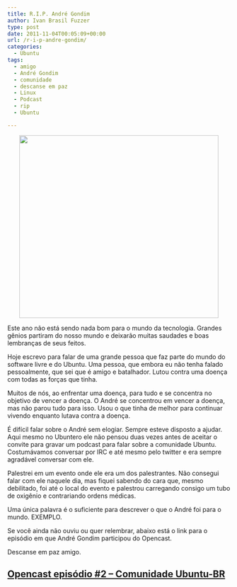 ```yaml
---
title: R.I.P. André Gondim
author: Ivan Brasil Fuzzer
type: post
date: 2011-11-04T00:05:09+00:00
url: /r-i-p-andre-gondim/
categories:
  - Ubuntu
tags:
  - amigo
  - André Gondim
  - comunidade
  - descanse em paz
  - Linux
  - Podcast
  - rip
  - Ubuntu

---
```

<p style="text-align: center;">
  <a href="http://www.ubuntero.com.br/wp-content/uploads/2011/11/andre.jpg"><img class="alignnone size-full wp-image-2902" title="andre" src="http://www.ubuntero.com.br/wp-content/uploads/2011/11/andre.jpg" alt="" width="450" height="413" /></a>
</p>

Este ano não está sendo nada bom para o mundo da tecnologia. Grandes gênios partiram do nosso mundo e deixarão muitas saudades e boas lembranças de seus feitos.

Hoje escrevo para falar de uma grande pessoa que faz parte do mundo do software livre e do Ubuntu. Uma pessoa, que embora eu não tenha falado pessoalmente, que sei que é amigo e batalhador. Lutou contra uma doença com todas as forças que tinha.

Muitos de nós, ao enfrentar uma doença, para tudo e se concentra no objetivo de vencer a doença. O André se concentrou em vencer a doença, mas não parou tudo para isso. Usou o que tinha de melhor para continuar vivendo enquanto lutava contra a doença.

É difícil falar sobre o André sem elogiar. Sempre esteve disposto a ajudar. Aqui mesmo no Ubuntero ele não pensou duas vezes antes de aceitar o convite para gravar um podcast para falar sobre a comunidade Ubuntu. Costumávamos conversar por IRC e até mesmo pelo twitter e era sempre agradável conversar com ele.

Palestrei em um evento onde ele era um dos palestrantes. Não consegui falar com ele naquele dia, mas fiquei sabendo do cara que, mesmo debilitado, foi até o local do evento e palestrou carregando consigo um tubo de oxigênio e contrariando ordens médicas.

Uma única palavra é o suficiente para descrever o que o André foi para o mundo. EXEMPLO.

Se você ainda não ouviu ou quer relembrar, abaixo está o link para o episódio em que André Gondim participou do Opencast.

Descanse em paz amigo.

## [Opencast episódio #2 – Comunidade Ubuntu-BR][1]

 [1]: ../2011/03/opencast-episodio-2-comunidade-ubuntu-br/ "Opencast episódio #2 – Comunidade Ubuntu-BR"